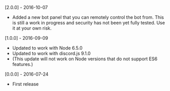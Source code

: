 [2.0.0] - 2016-10-07
   - Added a new bot panel that you can remotely control the bot from. This is still a work in progress and security has not been yet fully tested. Use it at your own risk.

[1.0.0] - 2016-09-09
   - Updated to work with Node 6.5.0
   - Updated to work with discord.js 9.1.0
   - (This update will not work on Node versions that do not support ES6 features.)

[0.0.0] - 2016-07-24
   - First release
